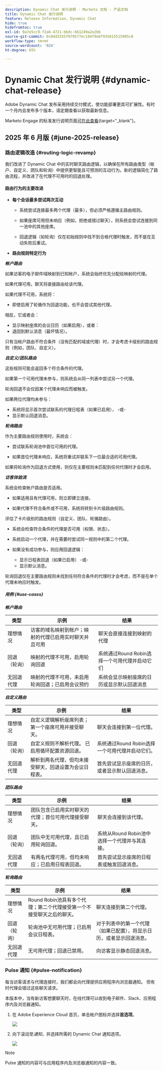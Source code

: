 ```yaml
---
description: Dynamic Chat 发行说明 - Marketo 文档 - 产品文档
title: Dynamic Chat 发行说明
feature: Release Information, Dynamic Chat
hide: true
hidefromtoc: true
exl-id: 0a7e5cc9-f2a6-4721-bbdc-661249a2e2b6
source-git-commit: 0c0dd3355f979577ec194f9e8f935615515905c0
workflow-type: tm+mt
source-wordcount: '924'
ht-degree: 65%

---
```


# Dynamic Chat 发行说明 {#dynamic-chat-release}

Adobe Dynamic Chat 发布采用持续交付模式，使功能部署更具可扩展性。有时一个月内会发布多个版本，请定期查看以获取最新信息。

Marketo Engage 的标准发行说明页面[可在此查看](/help/marketo/release-notes/current.md){target="_blank"}。

## 2025 年 6 月版 {#june-2025-release}

### 路由逻辑改造 {#routing-logic-revamp}

我们改进了 Dynamic Chat 中的实时聊天路由逻辑，以确保在所有路由类型（帐户、自定义、团队和轮询）中提供更智能且可预测的互动行为。新的逻辑简化了路由流程，并改进了在代理不可用时的回退处理。

#### 路由行为的主要改进

* **每个会话最多尝试两次互动**

   * 系统尝试连接最多两个代理（最多），但必须严格遵循主路由规则。

   * 如果座席可用但未响应（例如，拒绝或错过聊天），则系统会尝试连接到同一池中的其他座席。

   * 回退逻辑（如轮询）仅在初始规则中找不到合格代理时触发，而不是在互动失败后重试。

* **路由规则特定行为**

_**帐户路由**_

如果访客的电子邮件域映射到已知帐户，系统会始终优先分配给映射的代理。

如果代理可用，聊天将直接路由给该代理。

如果代理不可用，系统将：

* 即使启用了轮循作为回退功能，也不会尝试其他代理。

相反，它或者会：

* 显示映射座席的会议日历（如果启用），或者：
* 退回到默认消息（最坏情况）。

只有当帐户路由不符合条件（没有匹配的域或代理）时，才会考虑卡级别的路由规则（例如，团队、自定义）。

_**自定义/团队路由**_

这些规则可能会返回多个符合条件的代理。

如果第一个可用代理未参与，则系统会从同一列表中尝试另一个代理。

轮询回退不会仅因某个代理未响应而被触发。

如果两位代理均未参与：

* 系统将显示首次尝试联系的代理日程表（如果已启用），
-或-
* 显示默认回退消息。

_**轮询路由**_

作为主要路由规则使用时，系统会：

* 尝试联系轮询池中首位可用的代理。

* 如果首位代理未响应，系统将重试并联系下一位最合适的可用代理。

如果将轮询作为回退方式使用，则仅在主要规则未匹配到任何代理时才会启用。

_**访客体验流**_

系统会检查帐户路由是否适用。

* 如果适用且有代理可用，则立即建立连接。

* 如果代理不符合条件或不可用，系统将转到卡片级路由规则。

评估了卡片级别的路由规则（自定义、团队、轮循路由）。

* 系统会检查符合条件的代理是否可用（权限、状态）。

* 系统启动一个代理，并在需要时尝试同一规则中的第二个代理。

* 如果没有成功参与，则应用回退逻辑：

   * 显示日程表回退（如果已启用）
-或-
   * 显示默认消息。

轮询回退仅在主要路由规则未找到任何符合条件的代理时才会考虑，而不是在单个代理未响应时触发。

##### 用例 {#use-cases}

_**帐户路由**_

<table><thead>
  <tr>
    <th>类型</th>
    <th>示例</th>
    <th>结果</th>
  </tr></thead>
<tbody>
  <tr>
    <td>理想情况</td>
    <td>访客的域名映射到帐户；映射的代理已启用实时聊天并且可用</td>
    <td>聊天会直接连接到映射的代理</td>
  </tr>
  <tr>
    <td>回退（轮询）</td>
    <td>映射的代理不可用，启用轮询回退</td>
    <td>系统通过Round Robin选择一个可用代理并启动它们 </td>
  </tr>
  <tr>
    <td>无回退代理</td>
    <td>映射的代理不可用，未启用轮询回退；已启用会议预约</td>
    <td>系统会显示映射座席的日历或显示默认回退消息</td>
  </tr>
</tbody></table>

_**自定义路由**_

<table><thead>
  <tr>
    <th>类型</th>
    <th>示例</th>
    <th>结果</th>
  </tr></thead>
<tbody>
  <tr>
    <td>理想情况</td>
    <td>自定义逻辑解析座席列表；第一个座席可用并接受聊天。</td>
    <td>聊天会连接到第一位代理。</td>
  </tr>
  <tr>
    <td>回退（轮询）</td>
    <td>自定义规则不解析代理。 已启用循环配置资源回退。</td>
    <td>系统通过Round Robin选择一个可用代理并启动它们。</td>
  </tr>
  <tr>
    <td>无回退代理</td>
    <td>解析到两名代理，但均未接受聊天，回退设置为会议日程表。</td>
    <td>首先尝试显示座席的日历，或者显示默认回退消息。</td>
  </tr>
</tbody></table>

_**团队路由**_

<table><thead>
  <tr>
    <th>类型</th>
    <th>示例</th>
    <th>结果</th>
  </tr></thead>
<tbody>
  <tr>
    <td>理想情况</td>
    <td>团队包含已启用实时聊天的代理；首位可用代理接受聊天。</td>
    <td>聊天会连接到该代理。</td>
  </tr>
  <tr>
    <td>回退（轮询）</td>
    <td>团队中无可用代理，且已启用轮询回退。</td>
    <td>系统从Round Robin池中选择一个代理并与其连接。</td>
  </tr>
  <tr>
    <td>无回退代理</td>
    <td>有两名代理可用，但均未响应；已启用日程表回退。</td>
    <td>首先尝试显示座席的日程表或触发回退消息。</td>
  </tr>
</tbody></table>

_**轮询路由**_

<table><thead>
  <tr>
    <th>类型</th>
    <th>示例</th>
    <th>结果</th>
  </tr></thead>
<tbody>
  <tr>
    <td>理想情况</td>
    <td>Round Robin池具有多个代理；第二个代理接受第一个不接受聊天之后的聊天。</td>
    <td>聊天连接到第二个代理。</td>
  </tr>
  <tr>
    <td>回退（轮询）</td>
    <td>轮询池中无可用代理；已启用会议日程表。</td>
    <td>对于列表中的第一个代理（如果已配置），将显示日历，或者显示回退消息。</td>
  </tr>
  <tr>
    <td>无回退代理</td>
    <td>无可用代理；回退已禁用。</td>
    <td>向访客显示静态回退消息。</td>
  </tr>
</tbody></table>

### Pulse 通知 {#pulse-notification}

每当访客请求与代理连接时，我们都会向代理提供应用程序内浏览器通知。 但有时代理会错过这些聊天请求。

本版本中，当有新访客想要聊天时，在线代理可以收到电子邮件、Slack、应用程序内及浏览器通知。

1. 在 Adobe Experience Cloud 首页，单击帐户图标并选择&#x200B;**首选项**。

   ![](assets/dynamic-chat-june-2025-release-1.png)

1. 向下滚动至&#x200B;_通知_，并选择所需的 Dynamic Chat 通知选项。

   ![](assets/dynamic-chat-june-2025-release-2.png)

>[!NOTE]
>
>Pulse 通知的内容可与应用程序内及浏览器通知的内容一致。
